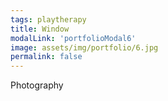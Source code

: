 ```yaml
---
tags: playtherapy
title: Window
modalLink: 'portfolioModal6'
image: assets/img/portfolio/6.jpg
permalink: false
---
```

Photography
